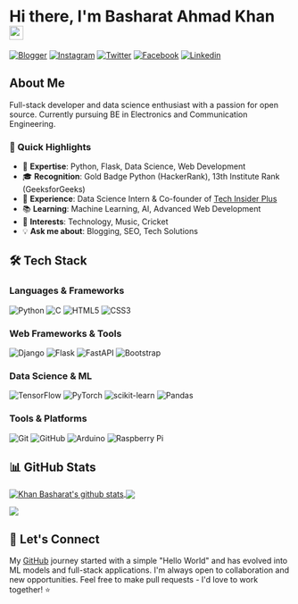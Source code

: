 # Hi there, I'm Basharat Ahmad Khan <img src="https://media.giphy.com/media/hvRJCLFzcasrR4ia7z/giphy.gif" width="25px">

[![Blogger](https://img.shields.io/badge/-blogger-222222?style=flat-square&logo=blogger&logoColor=white&link=https://www.techinsiderplus.com)](https://www.techinsiderplus.com)
[![Instagram](https://img.shields.io/badge/Instagram-222222?&style=flat-square&logo=instagram&logoColor=pink&link=https://www.instagram.com/khanbasharat3a1)](https://www.instagram.com/khanbasharat3a1)
[![Twitter](https://img.shields.io/badge/-twitter-222222?style=flat-square&logo=twitter&logoColor=white&link=https://x.com/KhanBasharat3a1)](https://x.com/KhanBasharat3a1)
[![Facebook](https://img.shields.io/badge/Facebook-222222?&style=flat-square&logo=facebook&logoColor=white&link=https://www.facebook.com/khanbasharat3a1)](https://www.facebook.com/khanbasharat3a1)
[![Linkedin](https://img.shields.io/badge/-LinkedIn-222222?style=flat-square&logo=Linkedin&logoColor=white&link=https://www.linkedin.com/in/khanbasharat/)](https://www.linkedin.com/in/khanbasharat/)

## About Me

Full-stack developer and data science enthusiast with a passion for open source. Currently pursuing BE in Electronics and Communication Engineering.

### 🚀 Quick Highlights

- 🎯 **Expertise**: Python, Flask, Data Science, Web Development
- 🎓 **Recognition**: Gold Badge Python (HackerRank), 13th Institute Rank (GeeksforGeeks)
- 💼 **Experience**: Data Science Intern & Co-founder of [Tech Insider Plus](https://www.techinsiderplus.com)
- 📚 **Learning**: Machine Learning, AI, Advanced Web Development
- 🎵 **Interests**: Technology, Music, Cricket
- 💡 **Ask me about**: Blogging, SEO, Tech Solutions

## 🛠️ Tech Stack

### Languages & Frameworks
![Python](https://img.shields.io/badge/python-3670A0?style=for-the-badge&logo=python&logoColor=ffdd54)
![C](https://img.shields.io/badge/c-%2300599C.svg?style=for-the-badge&logo=c&logoColor=white)
![HTML5](https://img.shields.io/badge/html5-%23E34F26.svg?style=for-the-badge&logo=html5&logoColor=white)
![CSS3](https://img.shields.io/badge/css3-%231572B6.svg?style=for-the-badge&logo=css3&logoColor=white)

### Web Frameworks & Tools
![Django](https://img.shields.io/badge/django-%23092E20.svg?style=for-the-badge&logo=django&logoColor=white)
![Flask](https://img.shields.io/badge/flask-%23000.svg?style=for-the-badge&logo=flask&logoColor=white)
![FastAPI](https://img.shields.io/badge/FastAPI-005571?style=for-the-badge&logo=fastapi)
![Bootstrap](https://img.shields.io/badge/bootstrap-%238511FA.svg?style=for-the-badge&logo=bootstrap&logoColor=white)

### Data Science & ML
![TensorFlow](https://img.shields.io/badge/TensorFlow-%23FF6F00.svg?style=for-the-badge&logo=TensorFlow&logoColor=white)
![PyTorch](https://img.shields.io/badge/PyTorch-%23EE4C2C.svg?style=for-the-badge&logo=PyTorch&logoColor=white)
![scikit-learn](https://img.shields.io/badge/scikit--learn-%23F7931E.svg?style=for-the-badge&logo=scikit-learn&logoColor=white)
![Pandas](https://img.shields.io/badge/pandas-%23150458.svg?style=for-the-badge&logo=pandas&logoColor=white)

### Tools & Platforms
![Git](https://img.shields.io/badge/git-%23F05033.svg?style=for-the-badge&logo=git&logoColor=white)
![GitHub](https://img.shields.io/badge/github-%23121011.svg?style=for-the-badge&logo=github&logoColor=white)
![Arduino](https://img.shields.io/badge/-Arduino-00979D?style=for-the-badge&logo=Arduino&logoColor=white)
![Raspberry Pi](https://img.shields.io/badge/-RaspberryPi-C51A4A?style=for-the-badge&logo=Raspberry-Pi)

## 📊 GitHub Stats

<a href="https://github.com/khanbasharat3a1/github-readme-stats">
  <img align="center" src="https://github-readme-stats.anuraghazra1.vercel.app/api?username=khanbasharat3a1&show_icons=true&include_all_commits=true&theme=chartreuse-dark&cache" alt="Khan Basharat's github stats" />
</a>
<a href="https://github.com/khanbasharat3a1/github-readme-stats">
  <!-- Change the `github-readme-stats.anuraghazra1.vercel.app` to `github-readme-stats.vercel.app`  -->
  <img align="center" src="https://github-readme-stats.vercel.app/api/top-langs/?username=khanbasharat3a1&layout=compact&theme=chartreuse-dark&cache" />
</a>



![](https://github-readme-streak-stats.herokuapp.com/?user=khanbasharat3a1&theme=dark&hide_border=false)<br/>


## 🤝 Let's Connect

My [GitHub](https://github.com/khanbasharat3a1) journey started with a simple "Hello World" and has evolved into ML models and full-stack applications. I'm always open to collaboration and new opportunities. Feel free to make pull requests - I'd love to work together! ⭐
